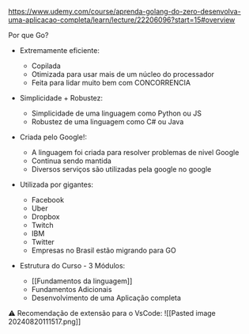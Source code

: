 https://www.udemy.com/course/aprenda-golang-do-zero-desenvolva-uma-aplicacao-completa/learn/lecture/22206096?start=15#overview

Por que Go?
- Extremamente eficiente:
	- Copilada
	- Otimizada para usar mais de um núcleo do processador
	- Feita para lidar muito bem com CONCORRENCIA
- Simplicidade + Robustez:
	- Simplicidade de uma linguagem como Python ou JS
	- Robustez de uma linguagem como C# ou Java
- Criada pelo Google!:
	- A linguagem foi criada para resolver problemas de nivel Google
	- Continua sendo mantida
	- Diversos serviços são utilizadas pela google no google
- Utilizada por gigantes:
	- Facebook
	- Uber
	- Dropbox
	- Twitch
	- IBM
	- Twitter
	- Empresas no Brasil estão migrando para GO

- Estrutura do Curso - 3 Módulos:
	- [[Fundamentos da linguagem]]
	- Fundamentos Adicionais
	- Desenvolvimento de uma Aplicação completa

⚠️ Recomendação de extensão para o VsCode:
![[Pasted image 20240820111517.png]]
